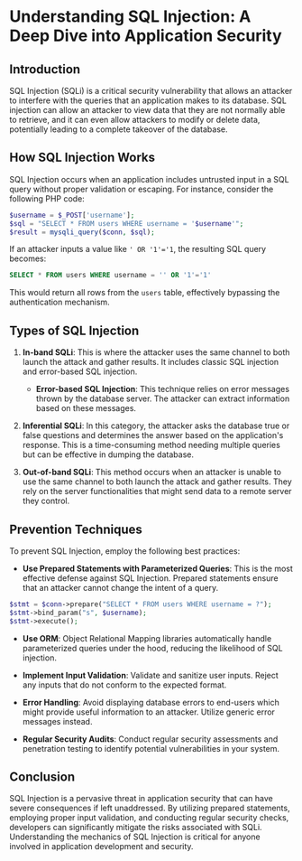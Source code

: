 # Understanding SQL Injection: A Deep Dive into Application Security

## Introduction
SQL Injection (SQLi) is a critical security vulnerability that allows an attacker to interfere with the queries that an application makes to its database. SQL injection can allow an attacker to view data that they are not normally able to retrieve, and it can even allow attackers to modify or delete data, potentially leading to a complete takeover of the database.

## How SQL Injection Works
SQL Injection occurs when an application includes untrusted input in a SQL query without proper validation or escaping. For instance, consider the following PHP code:

```php
$username = $_POST['username'];
$sql = "SELECT * FROM users WHERE username = '$username'";
$result = mysqli_query($conn, $sql);
```

If an attacker inputs a value like `' OR '1'='1`, the resulting SQL query becomes:

```sql
SELECT * FROM users WHERE username = '' OR '1'='1'
```

This would return all rows from the `users` table, effectively bypassing the authentication mechanism.

## Types of SQL Injection
1. **In-band SQLi**: This is where the attacker uses the same channel to both launch the attack and gather results. It includes classic SQL injection and error-based SQL injection.
   - **Error-based SQL Injection**: This technique relies on error messages thrown by the database server. The attacker can extract information based on these messages.

2. **Inferential SQLi**: In this category, the attacker asks the database true or false questions and determines the answer based on the application's response. This is a time-consuming method needing multiple queries but can be effective in dumping the database.

3. **Out-of-band SQLi**: This method occurs when an attacker is unable to use the same channel to both launch the attack and gather results. They rely on the server functionalities that might send data to a remote server they control.

## Prevention Techniques
To prevent SQL Injection, employ the following best practices:
- **Use Prepared Statements with Parameterized Queries**: This is the most effective defense against SQL Injection. Prepared statements ensure that an attacker cannot change the intent of a query.

```php
$stmt = $conn->prepare("SELECT * FROM users WHERE username = ?");
$stmt->bind_param("s", $username);
$stmt->execute();
```

- **Use ORM**: Object Relational Mapping libraries automatically handle parameterized queries under the hood, reducing the likelihood of SQL injection.

- **Implement Input Validation**: Validate and sanitize user inputs. Reject any inputs that do not conform to the expected format.

- **Error Handling**: Avoid displaying database errors to end-users which might provide useful information to an attacker. Utilize generic error messages instead.
- **Regular Security Audits**: Conduct regular security assessments and penetration testing to identify potential vulnerabilities in your system.

## Conclusion
SQL Injection is a pervasive threat in application security that can have severe consequences if left unaddressed. By utilizing prepared statements, employing proper input validation, and conducting regular security checks, developers can significantly mitigate the risks associated with SQLi. Understanding the mechanics of SQL Injection is critical for anyone involved in application development and security.
